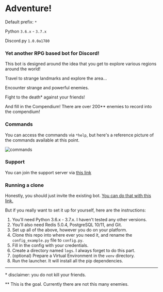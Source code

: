 # Adventure!
Default prefix: `*`

Python `3.6.x` - `3.7.x`

Discord.py `1.0.0a1780`


### Yet another RPG based bot for Discord!
This bot is designed around the idea that you get to explore various regions around the world!

Travel to strange landmarks and explore the area...

Encounter strange and powerful enemies.

Fight to the death\* against your friends!

And fill in the Compendium! There are over 200\*\* enemies to record into the compendium!

### Commands

You can access the commands via `*help`, but here's a reference picture of the commands available
at this point.

![commands](https://cdn.discordapp.com/attachments/541876503814733836/558486716793487398/unknown.png)

### Support
You can join the support server via [this link](https://discord.gg/hkweDCD)

### Running a clone
Honestly, you should just invite the existing bot.
[You can do that with this link.](https://discordapp.com/api/oauth2/authorize?client_id=482373088109920266&permissions=388160&scope=bot)

But if you really want to set it up for yourself, here are the instructions:

1. You'll need Python 3.6.x - 3.7.x. I haven't tested any other versions.
2. You'll also need Redis 5.0.4, PostgreSQL 10/11, and Git.
3. Set up all of the above, however you do on your platform.
4. Clone this repo into where ever you need it, and rename the `config_example.py`
file to `config.py`.
5. Fill in the config with your credentials.
6. Create a directory named `logs`. I always forget to do this part.
7. (optional) Prepare a Virtual Environment in the `venv` directory.
8. Run the launcher. It will install all the pip dependencies.

---

\* disclaimer: you do not kill your friends.

\*\* This is the goal. Currently there are not this many enemies.